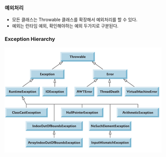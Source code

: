 ### 예외처리
- 모든 클래스는 Throwable 클래스를 확장해서 예외처리를 할 수 있다. 
- 예외는 런타임 예외, 확인해야하는 예외 두가지로 구분된다.

### Exception Hierarchy
![alt text](/image/java/exception.png )
